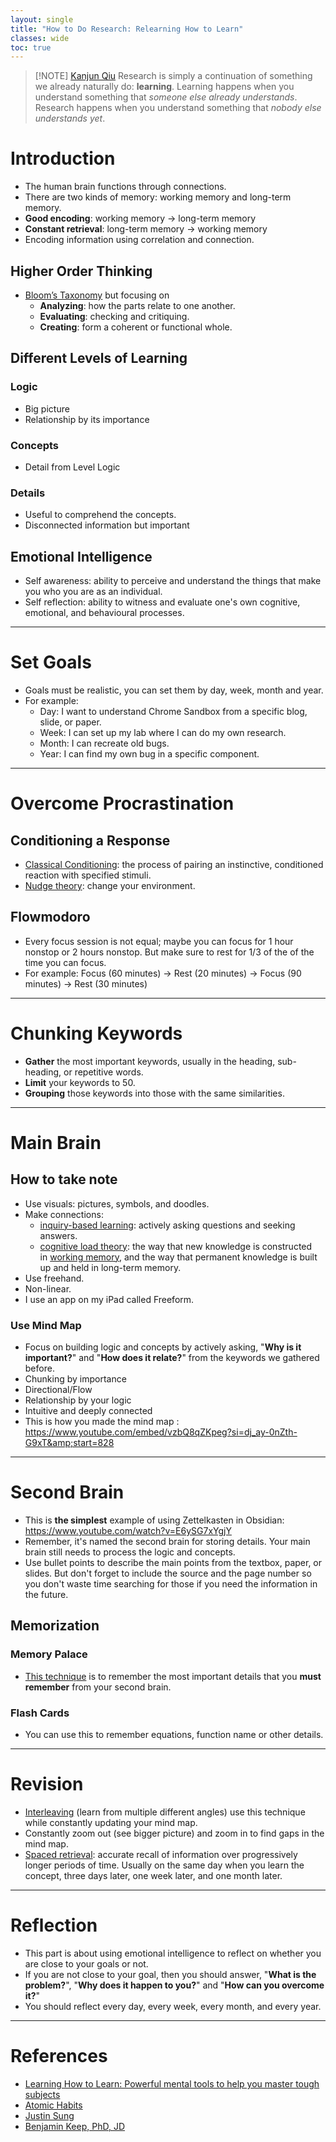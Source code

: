 ```yaml
---
layout: single
title: "How to Do Research: Relearning How to Learn"
classes: wide
toc: true
---
```


> [!NOTE] [Kanjun Qiu](https://kanjun.me/writing/research-as-understanding)
> Research is simply a continuation of something we already naturally do: **learning**.
> Learning happens when you understand something that _someone else already understands_. 
> Research happens when you understand something that _nobody else understands yet_.

# Introduction
- The human brain functions through connections.
- There are two kinds of memory: working memory and long-term memory.
- **Good encoding**: working memory -> long-term memory
- **Constant retrieval**: long-term memory -> working memory
- Encoding information using correlation and connection.

## Higher Order Thinking
- [Bloom’s Taxonomy](https://tips.uark.edu/using-blooms-taxonomy/#:~:text=Bloom's%20Taxonomy%20is%20a%20classification%20of%20the%20different%20outcomes%20and,at%20the%20University%20of%20Chicago.) but focusing on 
	- **Analyzing**: how the parts relate to one another.
	- **Evaluating**: checking and critiquing.
	- **Creating**: form a coherent or functional whole.

## Different Levels of Learning
### Logic
- Big picture
- Relationship by its importance
### Concepts
- Detail from Level Logic
### Details
- Useful to comprehend the concepts.
- Disconnected information but important

## Emotional Intelligence
- Self awareness: ability to perceive and understand the things that make you who you are as an individual.
- Self reflection: ability to witness and evaluate one's own cognitive, emotional, and behavioural processes.

---
# Set Goals
- Goals must be realistic, you can set them by day, week, month and year.
- For example:
	- Day: I want to understand Chrome Sandbox from a specific blog, slide, or paper.
	- Week: I can set up my lab where I can do my own research.
	- Month: I can recreate old bugs.
	- Year: I can find my own bug in a specific component.

---
# Overcome Procrastination
## Conditioning a Response
- [Classical Conditioning](https://www.simplypsychology.org/classical-conditioning.html): the process of pairing an instinctive, conditioned reaction with specified stimuli.
- [Nudge theory](https://whatfix.com/blog/nudge-theory/): change your environment.
## Flowmodoro
- Every focus session is not equal; maybe you can focus for 1 hour nonstop or 2 hours nonstop. But make sure to rest for 1/3 of the of the time you can focus.
- For example: Focus (60 minutes) -> Rest (20 minutes) -> Focus (90 minutes) -> Rest (30 minutes)

---
# Chunking Keywords
- **Gather** the most important keywords, usually in the heading, sub-heading, or repetitive words.
- **Limit** your keywords to 50.
- **Grouping** those keywords into those with the same similarities.

---
# Main Brain
## How to take note
- Use visuals: pictures, symbols, and doodles.
- Make connections: 
	- [inquiry-based learning](https://www.education.gov.au/australian-curriculum/national-stem-education-resources-toolkit/i-want-know-about-stem-education/what-works-best-when-teaching-stem/inquiry-based-learning#:~:text=Inquiry%2Dbased%20learning%20is%20an,reverses%20the%20order%20of%20learning.): actively asking questions and seeking answers.
	- [cognitive load theory](https://theeducationhub.org.nz/an-introduction-to-cognitive-load-theory/): the way that new knowledge is constructed in [working memory](https://theeducationhub.org.nz/working-memory-and-its-role-in-teaching-and-learning/), and the way that permanent knowledge is built up and held in long-term memory.
- Use freehand.
- Non-linear.
- I use an app on my iPad called Freeform.
### Use Mind Map
- Focus on building logic and concepts by actively asking, "**Why is it important?**" and "**How does it relate?**" from the keywords we gathered before.
- Chunking by importance
- Directional/Flow
- Relationship by your logic
- Intuitive and deeply connected
- This is how you made the mind map : https://www.youtube.com/embed/vzbQ8qZKpeg?si=dj_ay-0nZth-G9xT&amp;start=828

---
# Second Brain
- This is **the simplest** example of using Zettelkasten in Obsidian: https://www.youtube.com/watch?v=E6ySG7xYgjY
- Remember, it's named the second brain for storing details. Your main brain still needs to process the logic and concepts.
- Use bullet points to describe the main points from the textbox, paper, or slides. But don't forget to include the source and the page number so you don't waste time searching for those if you need the information in the future.

## Memorization
### Memory Palace
- [This technique](https://artofmemory.com/blog/how-to-build-a-memory-palace/) is to remember the most important details that you **must remember** from your second brain.
### Flash Cards
- You can use this to remember equations, function name or other details.

---
# Revision
- [Interleaving](https://www.coursera.org/articles/interleaving) (learn from multiple different angles) use this technique while constantly updating your mind map.
- Constantly zoom out (see bigger picture) and zoom in to find gaps in the mind map.
- [Spaced retrieval](https://pdf.retrievalpractice.org/SpacingGuide.pdf): accurate recall of information over progressively longer periods of time. Usually on the same day when you learn the concept, three days later, one week later, and one month later.

---
# Reflection
- This part is about using emotional intelligence to reflect on whether you are close to your goals or not.
- If you are not close to your goal, then you should answer, "**What is the problem?**", "**Why does it happen to you?**" and "**How can you overcome it?**"
- You should reflect every day, every week, every month, and every year.

---
# References
- [Learning How to Learn: Powerful mental tools to help you master tough subjects](https://www.coursera.org/learn/learning-how-to-learn)
- [Atomic Habits](https://www.amazon.com/Atomic-Habits-Proven-Build-Break/dp/0735211299)
- [Justin Sung](https://www.youtube.com/@JustinSung)
- [Benjamin Keep, PhD, JD](https://www.youtube.com/@benjaminkeep/videos)